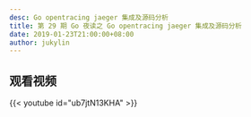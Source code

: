 ```yaml
---
desc: Go opentracing jaeger 集成及源码分析
title: 第 29 期 Go 夜读之 Go opentracing jaeger 集成及源码分析
date: 2019-01-23T21:00:00+08:00
author: jukylin
---
```



## 观看视频

{{< youtube id="ub7jtN13KHA" >}}
